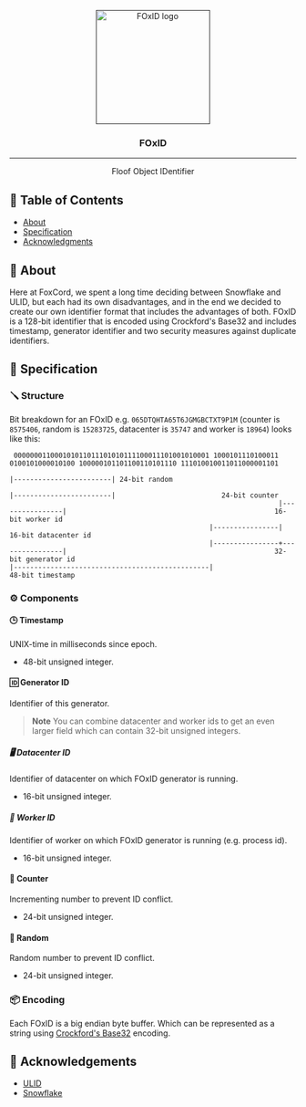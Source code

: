 <p align="center">
    <a href="" rel="noopener">
    <img width=200px height=200px src="https://git.kasefuchs.su/foxcordchat/branding/raw/branch/main/subprojects/foxid/logo.svg" alt="FOxID logo"></a>
</p>

<h3 align="center">FOxID</h3>

---

<p align="center"> Floof Object IDentifier
    <br> 
</p>

## 📝 Table of Contents

- [About](#about)
- [Specification](#specification)
- [Acknowledgments](#acknowledgement)

## 🧐 About <a name = "about"></a>

Here at FoxCord, we spent a long time deciding between Snowflake and ULID, but each had its own disadvantages, and in the end we decided to create our own identifier format that includes the advantages of both. FOxID is a 128-bit identifier that is encoded using Crockford's Base32 and includes timestamp, generator identifier and two security measures against duplicate identifiers.

## 📑 Specification <a name = "specification"></a>

### 🪛 Structure

Bit breakdown for an FOxID e.g. `065DTQHTA65T6JGMGBCTXT9P1M` (counter is `8575406`, random is `15283725`, datacenter is `35747` and worker is `18964`) looks like this:

```
 000000011000101011011101010111100011101001010001 1000101110100011 0100101000010100 100000101101100110101110 111010010011011000001101
                                                                                                            |------------------------| 24-bit random
                                                                                   |------------------------|                          24-bit counter
                                                                  |----------------|                                                   16-bit worker id
                                                 |----------------|                                                                    16-bit datacenter id
                                                 |----------------+----------------|                                                   32-bit generator id
|------------------------------------------------|                                                                                     48-bit timestamp
```

### ⚙️ Components

#### 🕒 Timestamp

UNIX-time in milliseconds since epoch.

- 48-bit unsigned integer.

#### 🆔 Generator ID

Identifier of this generator.

> **Note**
> You can combine datacenter and worker ids to get an even larger field which can contain 32-bit unsigned integers.

##### 🖥️ Datacenter ID

Identifier of datacenter on which FOxID generator is running.

- 16-bit unsigned integer.

##### 👷 Worker ID

Identifier of worker on which FOxID generator is running (e.g. process id).

- 16-bit unsigned integer.

#### 🧮 Counter

Incrementing number to prevent ID conflict.

- 24-bit unsigned integer.

#### 🎲 Random

Random number to prevent ID conflict.

- 24-bit unsigned integer.

### 📦 Encoding

Each FOxID is a big endian byte buffer. Which can be represented as a string using [Crockford's Base32](https://www.crockford.com/base32.html) encoding.

## 🎉 Acknowledgements <a name = "acknowledgement"></a>

- [ULID](https://github.com/ulid/spec)
- [Snowflake](https://developer.twitter.com/en/docs/twitter-ids)
